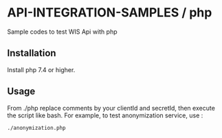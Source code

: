 # API-INTEGRATION-SAMPLES / php

Sample codes to test WIS Api with php

## [](#installation)Installation

Install php 7.4 or higher.

## [](#usage)Usage

From ./php replace comments by your clientId and secretId, then execute the script like bash. For example, to test anonymization service, use :

```
./anonymization.php
```